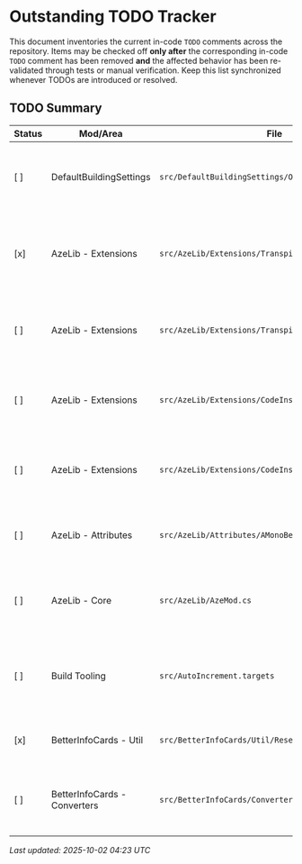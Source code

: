 # Outstanding TODO Tracker

This document inventories the current in-code `TODO` comments across the repository. Items may be checked off **only after** the corresponding in-code `TODO` comment has been removed **and** the affected behavior has been re-validated through tests or manual verification. Keep this list synchronized whenever TODOs are introduced or resolved.

## TODO Summary

| Status | Mod/Area | File | Summary |
| --- | --- | --- | --- |
| [ ] | DefaultBuildingSettings | `src/DefaultBuildingSettings/OnBuild_Patch.cs` | Revisit whether building configs can now be edited directly instead of relying on the current Harmony patch approach. |
| [x] | AzeLib - Extensions | `src/AzeLib/Extensions/TranspilerExt.cs` | Optimize `MethodRemover` so it only emits stack pops when required and handles label preservation or fix-ups cleanly. |
| [ ] | AzeLib - Extensions | `src/AzeLib/Extensions/TranspilerExt.cs` | Evaluate whether the operand-targeted `Manipulator` overload is sufficiently general to keep or should be removed. |
| [ ] | AzeLib - Extensions | `src/AzeLib/Extensions/CodeInstructionExt.cs` | Provide documentation describing the available IL `CodeInstruction` extension methods. |
| [ ] | AzeLib - Extensions | `src/AzeLib/Extensions/CodeInstructionExt.cs` | Refactor `GetLoadFromStore` into a cleaner, fully general solution for deriving load instructions from stores. |
| [ ] | AzeLib - Attributes | `src/AzeLib/Attributes/AMonoBehaviour.cs` | Improve the attribute-driven field wiring to match the base game's optimized approach. |
| [ ] | AzeLib - Core | `src/AzeLib/AzeMod.cs` | Benchmark the `OnLoad` hook to ensure the reflection-based initialization does not unduly impact load times. |
| [ ] | Build Tooling | `src/AutoIncrement.targets` | Diagnose intermittent `RoslynCodeTaskFactory` reference resolution failures and modernize the task implementation with newer C# features. |
| [x] | BetterInfoCards - Util | `src/BetterInfoCards/Util/ResetPool.cs` | Consider adding logic to shrink the reset pool when demand drops. |
| [ ] | BetterInfoCards - Converters | `src/BetterInfoCards/Converters/ConverterManager.cs` | Decide whether the default and title converters should live outside the shared converter dictionary for clarity or reuse. |

*Last updated: 2025-10-02 04:23 UTC*
